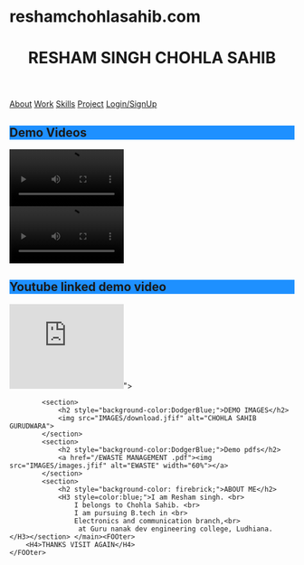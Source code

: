 # reshamchohlasahib.com
<!DOCTYPE html>
<html lang="en">

<head>
    <meta charset="UTF-8">
    <meta name="viewport" content="width=device-width, initial-scale=1.0">
    <title>Resham Singh | HOME</title>
    <link rel="stylesheet" href="STYLE.css">
</head>

<body>
    <header>
        <H1>RESHAM SINGH CHOHLA SAHIB</H1>
    </header>
    <nav>
        <a href="#">About</a>
        <a href="#">Work</a>
        <a href="#">Skills</a>
        <a href="#">Project</a>
        <a href="#">Login/SignUp</a>
    </nav>
    <main>
        <section>
            <h2 style="background-color :dodgerblue">Demo Videos</h2>
            <video src="video/13ccedc1_1583806496139_watermarked.mp4" width="40%" controls></video>
            <br>
            <video src="video/New video_Large.mp4" width="40%" controls></video>
            <h2 style="background-color: dodgerblue">Youtube linked demo video</h2>
            <iframe width="40%" src="https://www.youtube.com/embed/gCw2RRoH1MA?list=PLeXURc3nFn88Ge8GeopbSi4NsjKVLgPkz"
                frameborder="0"
                allow="accelerometer; autoplay; clipboard-write; encrypted-media; gyroscope; picture-in-picture"
                allowfullscreen></iframe>">

            <section>
                <h2 style="background-color:DodgerBlue;">DEMO IMAGES</h2>
                <img src="IMAGES/download.jfif" alt="CHOHLA SAHIB GURUDWARA">
            </section>
            <section>
                <h2 style="background-color:DodgerBlue;">Demo pdfs</h2>
                <a href="/EWASTE MANAGEMENT .pdf"><img src="IMAGES/images.jfif" alt="EWASTE" width="60%"></a>
            </section>
            <section>
                <h2 style="background-color: firebrick;">ABOUT ME</h2>
                <H3 style=color:blue;">I am Resham singh. <br>
                    I belongs to Chohla Sahib. <br>
                    I am pursuing B.tech in <br>
                    Electronics and communication branch,<br>
                     at Guru nanak dev engineering college, Ludhiana. </H3></section> </main><FOOter>
        <H4>THANKS VISIT AGAIN</H4>
    </FOOter>
</body></html>
